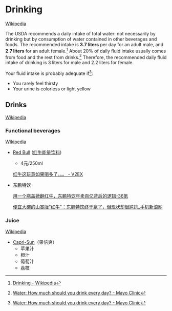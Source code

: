 # Drinking
[Wikipedia](https://en.wikipedia.org/wiki/Drinking)

The USDA recommends a daily intake of total water: not necessarily by drinking but by consumption of water contained in other beverages and foods. The recommended intake is **3.7 liters** per day for an adult male, and **2.7 liters** for an adult female.[^wiki] About 20% of daily fluid intake usually comes from food and the rest from drinks.[^mayoclinic] Therefore, the recommended daily fluid intake of drinking is 3 liters for male and 2.2 liters for female.

Your fluid intake is probably adequate if[^mayoclinic]:
- You rarely feel thirsty
- Your urine is colorless or light yellow

[^wiki]: [Drinking - Wikipedia](https://en.wikipedia.org/wiki/Drinking)
[^mayoclinic]: [Water: How much should you drink every day? - Mayo Clinic](https://www.mayoclinic.org/healthy-lifestyle/nutrition-and-healthy-eating/in-depth/water/art-20044256#:~:text=About%2015.5%20cups%20\(3.7%20liters,fluids%20a%20day%20for%20women)

## Drinks
[Wikipedia](https://en.wikipedia.org/wiki/Drink)

### Functional beverages
[Wikipedia](https://en.wikipedia.org/wiki/Functional_beverage)

- [Red Bull](https://en.wikipedia.org/wiki/Red_Bull) ([红牛能量饮料](https://zh.wikipedia.org/zh-cn/%E7%B4%85%E7%89%9B%E8%83%BD%E9%87%8F%E9%A3%B2%E6%96%99))
  - 4元/250ml

  [红牛这玩意如果喝多了。。。 - V2EX](https://www.v2ex.com/t/382193)

- 东鹏特饮

  [用一个瓶盖掀翻红牛，东鹏特饮年卖百亿背后的逻辑-36氪](https://36kr.com/p/2745698026290178)

  [便宜大碗的山寨版"红牛"：东鹏特饮终于赢了，但现状却很尴尬\_手机新浪网](https://finance.sina.cn/2022-05-16/detail-imcwiwst7633522.d.html?from=wap)

### Juice
[Wikipedia](https://en.wikipedia.org/wiki/Juice)

- [Capri-Sun](https://www.capri-sun.com/en/)（果倍爽）
  - 苹果汁
  - 橙汁
  - 葡萄汁
  - 荔枝